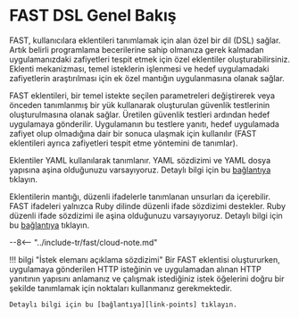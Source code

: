 [link-yaml]:            https://yaml.org/spec/1.2/spec.html
[link-ruby-regexp]:     http://ruby-doc.org/core-2.6.1/doc/regexp_rdoc.html
[link-points]:          points/intro.md

# FAST DSL Genel Bakış

FAST, kullanıcılara eklentileri tanımlamak için alan özel bir dil (DSL) sağlar. Artık belirli programlama becerilerine sahip olmanıza gerek kalmadan uygulamanızdaki zafiyetleri tespit etmek için özel eklentiler oluşturabilirsiniz. Eklenti mekanizması, temel isteklerin işlenmesi ve hedef uygulamadaki zafiyetlerin araştırılması için ek özel mantığın uygulanmasına olanak sağlar. 

FAST eklentileri, bir temel istekte seçilen parametreleri değiştirerek veya önceden tanımlanmış bir yük kullanarak oluşturulan güvenlik testlerinin oluşturulmasına olanak sağlar. Üretilen güvenlik testleri ardından hedef uygulamaya gönderilir. Uygulamanın bu testlere yanıtı, hedef uygulamada zafiyet olup olmadığına dair bir sonuca ulaşmak için kullanılır (FAST eklentileri ayrıca zafiyetleri tespit etme yöntemini de tanımlar).

Eklentiler YAML kullanılarak tanımlanır. YAML sözdizimi ve YAML dosya yapısına aşina olduğunuzu varsayıyoruz. Detaylı bilgi için bu [bağlantıya][link-yaml] tıklayın.

Eklentilerin mantığı, düzenli ifadelerle tanımlanan unsurları da içerebilir. FAST ifadeleri yalnızca Ruby dilinde düzenli ifade sözdizimi destekler. Ruby düzenli ifade sözdizimi ile aşina olduğunuzu varsayıyoruz. Detaylı bilgi için bu [bağlantıya][link-ruby-regexp] tıklayın.

--8<-- "../include-tr/fast/cloud-note.md"

!!! bilgi "İstek elemanı açıklama sözdizimi"
    Bir FAST eklentisi oluştururken, uygulamaya gönderilen HTTP isteğinin ve uygulamadan alınan HTTP yanıtının yapısını anlamanız ve çalışmak istediğiniz istek öğelerini doğru bir şekilde tanımlamak için noktaları kullanmanız gerekmektedir. 
    
    Detaylı bilgi için bu [bağlantıya][link-points] tıklayın.